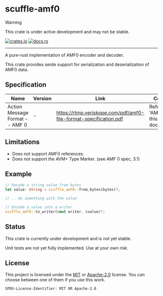 # scuffle-amf0

> [!WARNING]  
> This crate is under active development and may not be stable.

[![crates.io](https://img.shields.io/crates/v/scuffle-amf0.svg)](https://crates.io/crates/scuffle-amf0) [![docs.rs](https://img.shields.io/docsrs/scuffle-amf0)](https://docs.rs/scuffle-amf0)

---

A pure-rust implementation of AMF0 encoder and decoder.

This crate provides serde support for serialization and deserialization of AMF0 data.

## Specification

| Name | Version | Link | Comments |
| --- | --- | --- | --- |
| Action Message Format -- AMF 0 | - | <https://rtmp.veriskope.com/pdf/amf0-file-format-specification.pdf> | Refered to as 'AMF0 spec' in this documentation |

## Limitations

- Does not support AMF0 references.
- Does not support the AVM+ Type Marker. (see AMF 0 spec, 3.1)

## Example

```rust
// Decode a string value from bytes
let value: String = scuffle_amf0::from_bytes(bytes)?;

// .. do something with the value

// Encode a value into a writer
scuffle_amf0::to_writer(&mut writer, &value)?;
```

## Status

This crate is currently under development and is not yet stable.

Unit tests are not yet fully implemented. Use at your own risk.

## License

This project is licensed under the [MIT](./LICENSE.MIT) or [Apache-2.0](./LICENSE.Apache-2.0) license.
You can choose between one of them if you use this work.

`SPDX-License-Identifier: MIT OR Apache-2.0`
